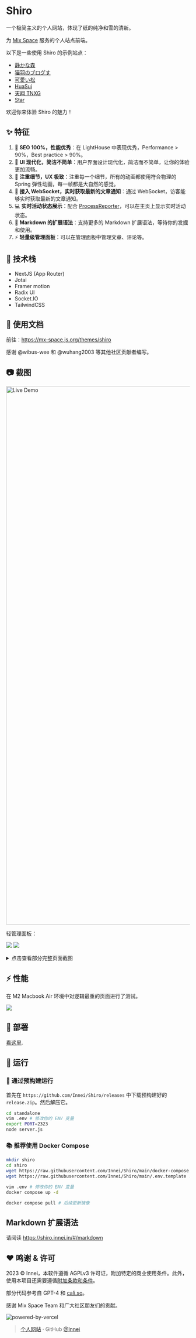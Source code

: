 # Shiro

一个极简主义的个人网站，体现了纸的纯净和雪的清新。

为 [Mix Space](https://github.com/mx-space) 服务的个人站点前端。

<!-- [![Deploy with Vercel](https://vercel.com/button)](https://vercel.com/new/clone?repository-url=https%3A%2F%2Fgithub.com%2FInnei%2FShiro&env=NEXT_PUBLIC_GATEWAY_URL,NEXT_PUBLIC_API_URL,NEXT_PUBLIC_CLERK_PUBLISHABLE_KEY,CLERK_SECRET_KEY&project-name=shiro&demo-title=%E9%9D%99%E3%81%8B%E3%81%AA%E6%A3%AE&demo-description=Innei's%20site%20using%20Shiro&demo-url=https%3A%2F%2Finnei.in) -->

以下是一些使用 Shiro 的示例站点：

- [静かな森](https://innei.in)
- [猫羽のブログす](https://www.maoyv.com/)
- [可愛い松](https://blog.wibus.ren/)
- [HuaSui](https://www.vlo.cc/)
- [天翔 TNXG](https://tnxg.top)
- [Star](https://www.xingbest.fun)
  
欢迎你来体验 Shiro 的魅力！

## :sparkles: 特征

1. :rocket: **SEO 100%，性能优秀**：在 LightHouse 中表现优秀，Performance > 90%，Best practice > 90%。
2. :art: **UI 现代化，简洁不简单**：用户界面设计现代化，简洁而不简单，让你的体验更加流畅。
3. :gem: **注重细节，UX 极致**：注重每一个细节，所有的动画都使用符合物理的 Spring 弹性动画，每一帧都是大自然的感觉。
4. :bell: **接入 WebSocket，实时获取最新的文章通知**：通过 WebSocket，访客能够实时获取最新的文章通知。
5. :computer: **实时活动状态展示**：配合 [ProcessReporter](https://github.com/mx-space/ProcessReporterMac)，可以在主页上显示实时活动状态。
6. :pencil: **Markdown 的扩展语法**：支持更多的 Markdown 扩展语法，等待你的发掘和使用。
7. :zap: **轻量级管理面板**：可以在管理面板中管理文章、评论等。

## :wrench: 技术栈

- NextJS (App Router)
- Jotai
- Framer motion
- Radix UI
- Socket.IO
- TailwindCSS

## 📄 使用文档

前往：https://mx-space.js.org/themes/shiro

感谢 @wibus-wee 和 @wuhang2003 等其他社区贡献者编写。

## :camera: 截图

<img width="1471" alt="Live Demo" src="https://github.com/Innei/Shiro/assets/41265413/bf8af4ec-0f0c-441a-8c06-4b44e1649597">

轻管理面板：

![](https://github.com/Innei/Shiro/assets/41265413/4bb5b34a-3ce2-45da-bec7-4596ac87f849)
![](https://github.com/Innei/Shiro/assets/41265413/592941d0-2ebe-4d64-bd77-3171829bd896)

<details>
<summary>
点击查看部分完整页面截图
</summary>

![页面截图 1](https://github.com/Innei/Shiro/assets/41265413/1b85c9be-0cd3-46b5-a089-a9ab97fdfecb)
![页面截图 2](https://github.com/Innei/Shiro/assets/41265413/d808d288-c022-42f2-8d74-ad057a588771)

</details>

## :zap: 性能

在 M2 Macbook Air 环境中对逻辑最重的页面进行了测试。

![](https://github.com/Innei/Shiro/assets/41265413/f76152af-4a52-46a2-9b83-20567800ba75)

## :rocket: 部署

[看这里](https://mx-space.js.org/themes/shiro).

## :whale: 运行

### :hammer: 通过预构建运行

首先在 `https://github.com/Innei/Shiro/releases` 中下载预构建好的 `release.zip`。然后解压它。

```sh
cd standalone
vim .env # 修改你的 ENV 变量
export PORT=2323
node server.js
```

### :books: 推荐使用 Docker Compose

```sh
mkdir shiro
cd shiro
wget https://raw.githubusercontent.com/Innei/Shiro/main/docker-compose.yml
wget https://raw.githubusercontent.com/Innei/Shiro/main/.env.template .env

vim .env # 修改你的 ENV 变量
docker compose up -d

docker compose pull # 后续更新镜像
```

## Markdown 扩展语法

请阅读 https://shiro.innei.in/#/markdown

## :heart: 鸣谢 & 许可

2023 © Innei，本软件遵循 AGPLv3 许可证，附加特定的商业使用条件。此外，使用本项目还需要遵循[附加条款和条件](ADDITIONAL_TERMS.md)。

部分代码参考自 GPT-4 和 [cali.so](https://github.com/CaliCastle/cali.so)。

感谢 Mix Space Team 和广大社区朋友们的贡献。

![powered-by-vercel](https://images.ctfassets.net/e5382hct74si/78Olo8EZRdUlcDUFQvnzG7/fa4cdb6dc04c40fceac194134788a0e2/1618983297-powered-by-vercel.svg)

> [个人网站](https://innei.in/) · GitHub [@Innei](https://github.com/innei/)
